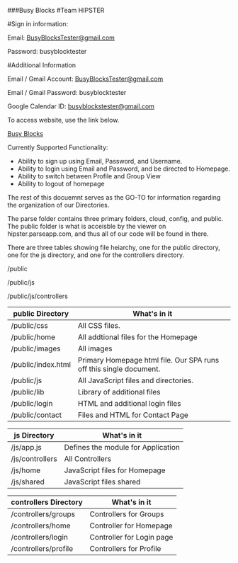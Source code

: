 ###Busy Blocks
#Team HIPSTER


#Sign in information:

Email: BusyBlocksTester@gmail.com

Password: busyblocktester

#Additional Information

Email / Gmail Account: BusyBlocksTester@gmail.com

Email / Gmail Password: busyblocktester

Google Calendar ID: busyblockstester@gmail.com


To access website, use the link below.

[Busy Blocks](http://hipster.parseapp.com/)

Currently Supported Functionality:

- Ability to sign up using Email, Password, and Username.
- Ability to login using Email and Password, and be directed to Homepage.
- Ability to switch between Profile and Group View
- Ability to logout of homepage

The rest of this docuemnt serves as the GO-TO for information regarding the organization of our Directories.

The parse folder contains three primary folders, cloud, config, and public. The public folder is what is acceisble by the viewer on hipster.parseapp.com, and thus all of our code will be found in there.

There are three tables showing file heiarchy, one for the public directory, one for the js directory, and one for the controllers directory.

/public

/public/js

/public/js/controllers

	
| public Directory  | What's in it |
| ------------- | ------------- |
| /public/css  | All CSS files. |
| /public/home  | All addtional files for the Homepage  |
| /public/images | All images |
| /public/index.html | Primary Homepage html file. Our SPA runs off this single document. |
| /public/js | All JavaScript files and directories. |
| /public/lib | Library of additional files |
| /public/login | HTML and additional login files |
| /public/contact | Files and HTML for Contact Page |

| js Directory | What's in it |
| ------------- | ------------- |
| /js/app.js | Defines the module for Application |
| /js/controllers | All Controllers |
| /js/home | JavaScript files for Homepage |
| /js/shared | JavaScript files shared |

| controllers Directory | What's in it |
| ------------- | ------------- |
| /controllers/groups | Controllers for Groups |
| /controllers/home | Controller for Homepage |
| /controllers/login | Controller for Login page |
| /controllers/profile | Controllers for Profile |